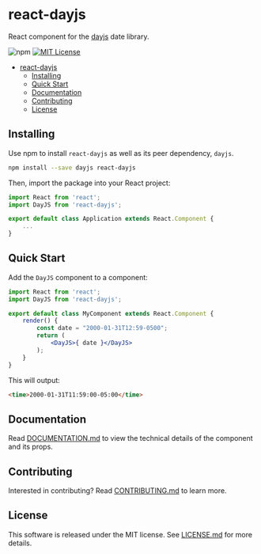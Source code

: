 # react-dayjs

React component for the [dayjs][dayjs] date library.

![npm](https://img.shields.io/npm/v/react-dayjs.svg?color=blue&style=flat-square) [![MIT License](https://img.shields.io/badge/license-MIT-blue.svg?style=flat-square)](https://github.com/startupquickstart/react-dayjs/blob/master/LICENSE.md)

- [react-dayjs](#react-dayjs)
  - [Installing](#installing)
  - [Quick Start](#quick-start)
  - [Documentation](#documentation)
  - [Contributing](#contributing)
  - [License](#license)


## Installing

Use npm to install `react-dayjs` as well as its peer dependency, `dayjs`.

```bash
npm install --save dayjs react-dayjs
```

Then, import the package into your React project:

```jsx
import React from 'react';
import DayJS from 'react-dayjs';

export default class Application extends React.Component {
    ...
}
```

## Quick Start
Add the `DayJS` component to a component:

```jsx
import React from 'react';
import DayJS from 'react-dayjs';

export default class MyComponent extends React.Component {
    render() {
        const date = "2000-01-31T12:59-0500";
        return (
            <DayJS>{ date }</DayJS>
        );
    }
}
```

This will output:

```html
<time>2000-01-31T11:59:00-05:00</time>
```

## Documentation

Read [DOCUMENTATION.md][documentation] to view the technical details of the component and its props.

## Contributing

Interested in contributing? Read [CONTRIBUTING.md][contributing] to learn more.

## License

This software is released under the MIT license. See [LICENSE.md][license] for more details.

[contributing]: https://github.com/startupquickstart/react-dayjs/blob/master/CONTRIBUTING.md
[dayjs]: https://github.com/xx45/dayjs
[documentation]: https://github.com/startupquickstart/react-dayjs/blob/master/DOCUMENTATION.md
[license]: https://github.com/startupquickstart/react-dayjs/blob/master/LICENSE.md
